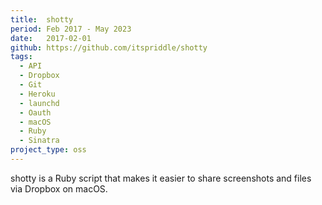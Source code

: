 ```yaml
---
title:  shotty
period: Feb 2017 - May 2023
date:   2017-02-01
github: https://github.com/itspriddle/shotty
tags:
  - API
  - Dropbox
  - Git
  - Heroku
  - launchd
  - Oauth
  - macOS
  - Ruby
  - Sinatra
project_type: oss
---
```


shotty is a Ruby script that makes it easier to share screenshots and files
via Dropbox on macOS.

